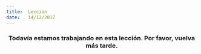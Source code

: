 ```yaml
---
title:  Lección
date:   14/12/2017
---
```


### <center>Todavía estamos trabajando en esta lección. Por favor, vuelva más tarde.</center>